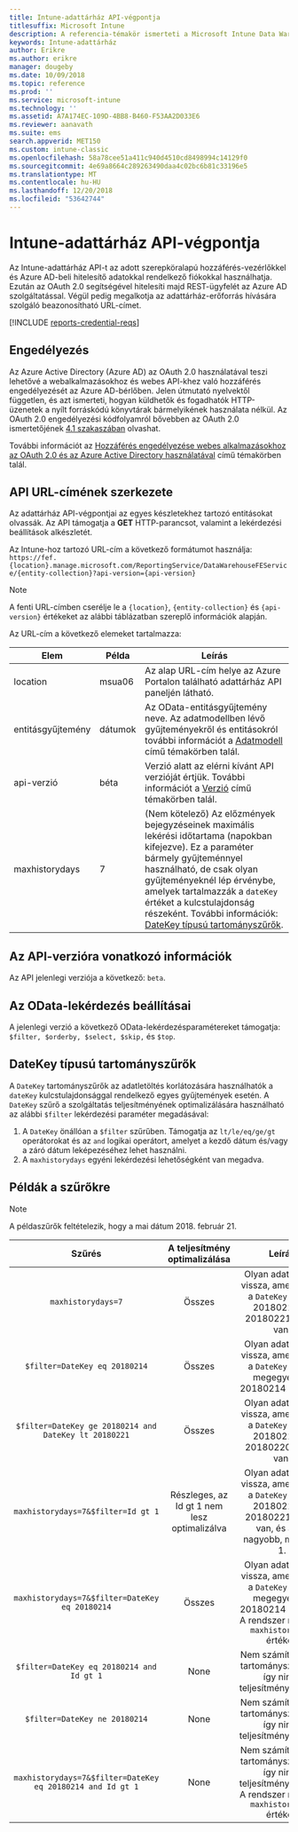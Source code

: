 ```yaml
---
title: Intune-adattárház API-végpontja
titlesuffix: Microsoft Intune
description: A referencia-témakör ismerteti a Microsoft Intune Data Warehouse API URL-Címének szerkezete. Szűrő példák állnak rendelkezésre.
keywords: Intune-adattárház
author: Erikre
ms.author: erikre
manager: dougeby
ms.date: 10/09/2018
ms.topic: reference
ms.prod: ''
ms.service: microsoft-intune
ms.technology: ''
ms.assetid: A7A174EC-109D-4BB8-B460-F53AA2D033E6
ms.reviewer: aanavath
ms.suite: ems
search.appverid: MET150
ms.custom: intune-classic
ms.openlocfilehash: 58a78cee51a411c940d4510cd8498994c14129f0
ms.sourcegitcommit: 4e69a8664c289263490daa4c02bc6b81c33196e5
ms.translationtype: MT
ms.contentlocale: hu-HU
ms.lasthandoff: 12/20/2018
ms.locfileid: "53642744"
---
```

# <a name="intune-data-warehouse-api-endpoint"></a>Intune-adattárház API-végpontja

Az Intune-adattárház API-t az adott szerepköralapú hozzáférés-vezérlőkkel és Azure AD-beli hitelesítő adatokkal rendelkező fiókokkal használhatja. Ezután az OAuth 2.0 segítségével hitelesíti majd REST-ügyfelét az Azure AD szolgáltatással. Végül pedig megalkotja az adattárház-erőforrás hívására szolgáló beazonosítható URL-címet.

[!INCLUDE [reports-credential-reqs](./includes/reports-credential-reqs.md)]

## <a name="authorization"></a>Engedélyezés

Az Azure Active Directory (Azure AD) az OAuth 2.0 használatával teszi lehetővé a webalkalmazásokhoz és webes API-khez való hozzáférés engedélyezését az Azure AD-bérlőben. Jelen útmutató nyelvektől független, és azt ismerteti, hogyan küldhetők és fogadhatók HTTP-üzenetek a nyílt forráskódú könyvtárak bármelyikének használata nélkül. Az OAuth 2.0 engedélyezési kódfolyamról bővebben az OAuth 2.0 ismertetőjének [4.1 szakaszában](https://tools.ietf.org/html/rfc6749#section-4.1) olvashat.

További információt az [Hozzáférés engedélyezése webes alkalmazásokhoz az OAuth 2.0 és az Azure Active Directory használatával](https://docs.microsoft.com/azure/active-directory/develop/active-directory-protocols-oauth-code) című témakörben talál.

## <a name="api-url-structure"></a>API URL-címének szerkezete

Az adattárház API-végpontjai az egyes készletekhez tartozó entitásokat olvassák. Az API támogatja a **GET** HTTP-parancsot, valamint a lekérdezési beállítások alkészletét.

Az Intune-hoz tartozó URL-cím a következő formátumot használja:  
`https://fef.{location}.manage.microsoft.com/ReportingService/DataWarehouseFEService/{entity-collection}?api-version={api-version}`

> [!NOTE]
> A fenti URL-címben cserélje le a `{location}`, `{entity-collection}` és `{api-version}` értékeket az alábbi táblázatban szereplő információk alapján.

Az URL-cím a következő elemeket tartalmazza:

| Elem | Példa | Leírás |
|-------------------|------------|--------------------------------------------------------------------------------------------------------------------|
| location | msua06 | Az alap URL-cím helye az Azure Portalon található adattárház API paneljén látható. |
| entitásgyűjtemény | dátumok | Az OData-entitásgyűjtemény neve. Az adatmodellben lévő gyűjteményekről és entitásokról további információt a [Adatmodell](reports-ref-data-model.md) című témakörben talál. |
| api-verzió | béta | Verzió alatt az elérni kívánt API verzióját értjük. További információt a [Verzió](#API-version-information) című témakörben talál. |
| maxhistorydays | 7 | (Nem kötelező) Az előzmények bejegyzéseinek maximális lekérési időtartama (napokban kifejezve). Ez a paraméter bármely gyűjteménnyel használható, de csak olyan gyűjteményeknél lép érvénybe, amelyek tartalmazzák a `dateKey` értéket a kulcstulajdonság részeként. További információk: [DateKey típusú tartományszűrők](reports-api-url.md#datekey-range-filters). |

## <a name="api-version-information"></a>Az API-verzióra vonatkozó információk

Az API jelenlegi verziója a következő: `beta`. 

## <a name="odata-query-options"></a>Az OData-lekérdezés beállításai

A jelenlegi verzió a következő OData-lekérdezésparamétereket támogatja: `$filter, $orderby, $select, $skip,` és `$top`.

## <a name="datekey-range-filters"></a>DateKey típusú tartományszűrők

A `DateKey` tartományszűrők az adatletöltés korlátozására használhatók a `dateKey` kulcstulajdonsággal rendelkező egyes gyűjtemények esetén. A `DateKey` szűrő a szolgáltatás teljesítményének optimalizálására használható az alábbi `$filter` lekérdezési paraméter megadásával:

1.  A `DateKey` önállóan a `$filter` szűrűben. Támogatja az `lt/le/eq/ge/gt` operátorokat és az `and` logikai operátort, amelyet a kezdő dátum és/vagy a záró dátum leképezéséhez lehet használni.
2.  A `maxhistorydays` egyéni lekérdezési lehetőségként van megadva.<br>

## <a name="filter-examples"></a>Példák a szűrőkre

> [!NOTE]
> A példaszűrők feltételezik, hogy a mai dátum 2018. február 21.

|                             Szűrés                             |           A teljesítmény optimalizálása           |                                          Leírás                                          |
|:--------------------------------------------------------------:|:--------------------------------------------:|:---------------------------------------------------------------------------------------------:|
|    `maxhistorydays=7`                                            |    Összes                                      |    Olyan adatokat ad vissza, amelyekben a `DateKey` értéke 20180214 és 20180221 között van.                                     |
|    `$filter=DateKey eq 20180214`                                 |    Összes                                      |    Olyan adatokat ad vissza, amelyekben a `DateKey` értéke megegyezik a 20180214 értékkel.                                                    |
|    `$filter=DateKey ge 20180214 and DateKey lt 20180221`         |    Összes                                      |    Olyan adatokat ad vissza, amelyekben a `DateKey` értéke 20180214 és 20180220 között van.                                     |
|    `maxhistorydays=7&$filter=Id gt 1`                            |    Részleges, az Id gt 1 nem lesz optimalizálva    |    Olyan adatokat ad vissza, amelyekben a `DateKey` értéke 20180214 és 20180221 között van, és az Id nagyobb, mint egy 1.             |
|    `maxhistorydays=7&$filter=DateKey eq 20180214`                |    Összes                                      |    Olyan adatokat ad vissza, amelyekben a `DateKey` értéke megegyezik a 20180214 értékkel. A rendszer mellőzi a `maxhistorydays` értékét.                            |
|    `$filter=DateKey eq 20180214 and Id gt 1`                     |    None                                      |    Nem számít `DateKey` tartományszűrőnek, így nincs teljesítményfokozás.                              |
|    `$filter=DateKey ne 20180214`                                 |    None                                      |    Nem számít `DateKey` tartományszűrőnek, így nincs teljesítményfokozás.                              |
|    `maxhistorydays=7&$filter=DateKey eq 20180214 and Id gt 1`    |    None                                      |    Nem számít `DateKey` tartományszűrőnek, így nincs teljesítményfokozás. A rendszer mellőzi a `maxhistorydays` értékét.    |
